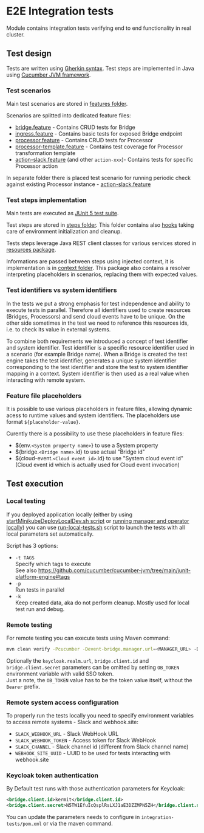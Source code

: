 # E2E Integration tests

Module contains integration tests verifying end to end functionality in real cluster.

## Test design

Tests are written using [Gherkin syntax](https://cucumber.io/docs/gherkin/reference/).
Test steps are implemented in Java using [Cucumber JVM framework](https://github.com/cucumber/cucumber-jvm).

### Test scenarios

Main test scenarios are stored in [features folder](src/test/resources/features).

Scenarios are splitted into dedicated feature files:
- [bridge.feature](src/test/resources/features/bridge.feature) - Contains CRUD tests for Bridge
- [ingress.feature](src/test/resources/features/ingress.feature) - Contains basic tests for exposed Bridge endpoint
- [processor.feature](src/test/resources/features/processor.feature) - Contains CRUD tests for Processor
- [processor-template.feature](src/test/resources/features/processor-template.feature) - Contains test coverage for Processor transformation template
- [action-slack.feature](src/test/resources/features/action-slack.feature) (and other `action-xxx`)- Contains tests for specific Processor action

In separate folder there is placed test scenario for running periodic check against existing Processor instance - [action-slack.feature](src/test/resources/periodical-slack-check-features/action-slack.feature)

### Test steps implementation

Main tests are executed as [JUnit 5 test suite](src/test/java/com/redhat/service/smartevents/integration/tests/RunCucumberTest.java).

Test steps are stored in [steps folder](src/test/java/com/redhat/service/smartevents/integration/tests/steps). This folder contains also [hooks](src/test/java/com/redhat/service/smartevents/integration/tests/steps/Hooks.java) taking care of environment initialization and cleanup.

Tests steps leverage Java REST client classes for various services stored in [resources package](src/test/java/com/redhat/service/smartevents/integration/tests/resources).

Informations are passed between steps using injected context, it is implementation is in [context folder](src/test/java/com/redhat/service/smartevents/integration/tests/context). This package also contains a resolver interpreting placeholders in scenarios, replacing them with expected values.

### Test identifiers vs system identifiers

In the tests we put a strong emphasis for test independence and ability to execute tests in parallel. Therefore all identifiers used to create resources (Bridges, Processors) and send cloud events have to be unique.
On the other side sometimes in the test we need to reference this resources ids, i.e. to check its value in external systems.

To combine both requirements we introduced a concept of test identifier and system identifier.
Test identifier is a specific resource identifier used in a scenario (for example Bridge name). When a Bridge is created the test engine takes the test identifier, generates a unique system identifier corresponding to the test identifier and store the test to system identifier mapping in a context. System identifier is then used as a real value when interacting with remote system.

### Feature file placeholders

It is possible to use various placeholders in feature files, allowing dynamic acess to runtime values and system identifiers. The placeholders use format `${placeholder-value}`.

Curently there is a possibility to use these placeholders in feature files:
- ${env.`<System property name>`} to use a System property
- ${bridge.`<Bridge name>`.id} to use actual "Bridge id"
- ${cloud-event.`<Cloud event id>`.id} to use "System cloud event id" (Cloud event id which is actually used for Cloud event invocation)

## Test execution

### Local testing

If you deployed application locally (either by using [startMinikubeDeployLocalDev.sh script](../kustomize/startMinikubeDeployLocalDev.sh) or [running manager and operator locally](../dev/README.md)) you can use [run-local-tests.sh](run-local-tests.sh) script to launch the tests with all local parameters set automatically.

Script has 3 options:
- `-t TAGS`  
  Specify which tags to execute  
  See also https://github.com/cucumber/cucumber-jvm/tree/main/junit-platform-engine#tags
- `-p`  
  Run tests in parallel
- `-k`  
  Keep created data, aka do not perform cleanup. Mostly used for local test run and debug.


### Remote testing

For remote testing you can execute tests using Maven command:

```bash
mvn clean verify -Pcucumber -Devent-bridge.manager.url=<MANAGER_URL> -Dkeycloak.realm.url=<KEYCLOAK_URL> -Dbridge.client.id=<CLIENT_ID> -Dbridge.client.secret=<CLIENT_SECRET>
```

Optionally the `keycloak.realm.url`, `bridge.client.id` and `bridge.client.secret` parameters can be omitted by setting `OB_TOKEN` environment variable with valid SSO token.  
Just a note, the `OB_TOKEN` value has to be the token value itself, without the `Bearer` prefix.  


### Remote system access configuration

To properly run the tests locally you need to specify environment variables to access remote systems - Slack and webhook.site:
- `SLACK_WEBHOOK_URL` - Slack WebHook URL
- `SLACK_WEBHOOK_TOKEN` - Access token for Slack WebHook
- `SLACK_CHANNEL` - Slack channel id (different from Slack channel name)
- `WEBHOOK_SITE_UUID` - UUID to be used for tests interacting with webhook.site


### Keycloak token authentication

By Default test runs with those authentication parameters for Keycloak:

```xml
<bridge.client.id>kermit</bridge.client.id>
<bridge.client.secret>N5TW1EfuIcQsplRsLXJ1aE3DZZMPN5ZH</bridge.client.secret>
```

You can update the parameters needs to configure in `integration-tests/pom.xml` or via the maven command.
